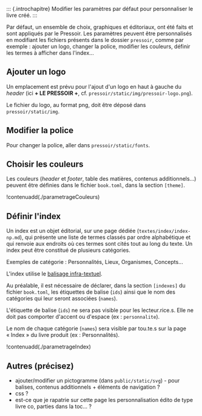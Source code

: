 <!--

Questions / À faire (cf. les commentaires dans le corps du texte) :

- les fichiers à modifier sont bien ceux dans le dossier pressoir ?
- vérifier que ce que je dis est juste.
- compléter quand il manque des infos.
- ajouter des personnalisations possibles (cf. Autres)

-->

::: {.introchapitre}
Modifier les paramètres par défaut pour personnaliser le livre créé.
:::


Par défaut, un ensemble de choix, graphiques et éditoriaux, ont été faits et sont appliqués par le Pressoir. Les paramètres peuvent être personnalisés en modifiant les fichiers présents dans le dossier `pressoir`<!--est-ce que c'est bien ça ?-->, comme par exemple&nbsp;: ajouter un logo, changer la police, modifier les couleurs, définir les termes à afficher dans l'index...



## Ajouter un logo

Un emplacement est prévu pour l'ajout d'un logo en haut à gauche du _header_ (ici **+ LE PRESSOIR +**, cf. `pressoir/static/img/pressoir-logo.png`).

Le fichier du logo, au format png, doit être déposé dans `pressoir/static/img`.

<!-- Compléter avec les autres manip à prévoir :
- est-ce bien la procédure à suivre ?
- est-ce qu'il faut spécifier le nom du fichier quelque part ?
-->


## Modifier la police

Pour changer la police, aller dans `pressoir/static/fonts`.

<!-- Compléter avec les autres manip à prévoir :
- est-ce bien la procédure à suivre ?
- est-ce qu'il faut remplacer le nom des polices quelque part ?
-->


## Choisir les couleurs

Les couleurs (_header_ et _footer_, table des matières, contenus additionnels...) peuvent être définies dans le fichier `book.toml`, dans la section `[theme]`.

!contenuadd(./parametrageCouleurs)


## Définir l'index

Un index est un objet éditorial, sur une page dédiée (`textes/index/index-np.md`), qui présente une liste de termes classés par ordre alphabétique et qui renvoie aux endroits où ces termes sont cités tout au long du texte. Un index peut être constitué de plusieurs catégories.

Exemples de catégorie&nbsp;: Personnalités, Lieux, Organismes, Concepts...

L'index utilise le [balisage infra-textuel](chapitre3.html#balisage-infra-textuel).

Au préalable, il est nécessaire de déclarer, dans la section `[indexes]` du fichier `book.toml`, les étiquettes de balise (`ids`) ainsi que le nom des catégories qui leur seront associées (`names`).

L'étiquette de balise (`ids`) ne sera pas visible pour les lecteur.rice.s. Elle ne doit pas comporter d'accent ou d'espace (ex&nbsp;: `personnalite`).

Le nom de chaque catégorie (`names`) sera visible par tou.te.s sur la page «&nbsp;Index&nbsp;» du livre produit (ex&nbsp;: Personnalités).


!contenuadd(./parametrageIndex)


<!--
est-ce qu'on est obligé de rester dans les étiquettes déjà déclarées ou peut-on en créer adhoc ? Si on en crée une adhoc, il faut aussi créer notamment le picto
-->


## Autres (précisez)

- ajouter/modifier un pictogramme (dans `public/static/svg`) - pour balises, contenus additionnels + éléments de navigation ?
- css ?
- est-ce que je rapatrie sur cette page les personnalisation édito de type livre co, parties dans la toc... ?
